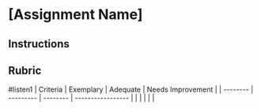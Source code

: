 # [Assignment Name]

## Instructions

## Rubric
#listen1
| Criteria | Exemplary | Adequate | Needs Improvement |
| -------- | --------- | -------- | ----------------- |
|          |           |          |                   |
